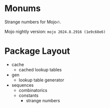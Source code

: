 # Monums
Strange numbers for Mojo🔥.

Mojo nightly version: `mojo 2024.8.2916 (1e9c68e6)`

# Package Layout
- cache
    - cached lookup tables
- gen
    - lookup table generator
- sequences
    - combinatorics
    - constants
        - strange numbers
